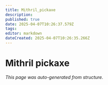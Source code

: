 ```yaml
---
title: Mithril_pickaxe
description: 
published: true
date: 2025-04-07T10:26:37.579Z
tags: 
editor: markdown
dateCreated: 2025-04-07T10:26:35.266Z
---
```


# Mithril pickaxe

*This page was auto-generated from structure.*